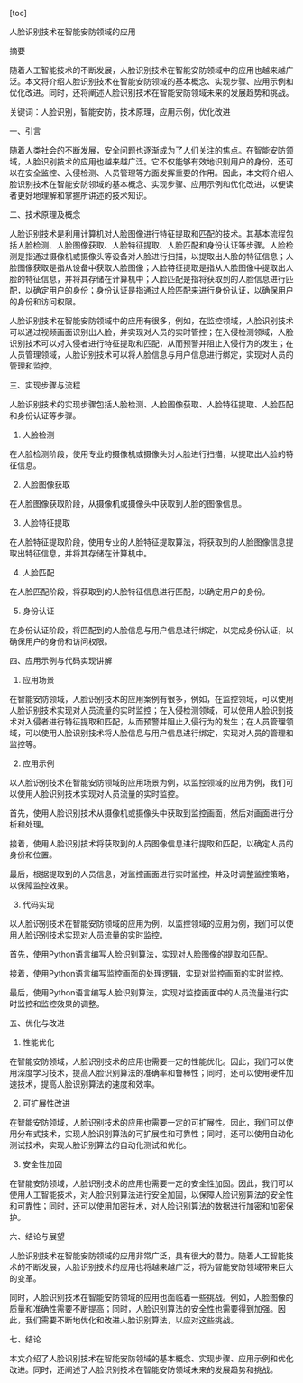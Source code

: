 
[toc]                    
                
                
人脸识别技术在智能安防领域的应用

摘要

随着人工智能技术的不断发展，人脸识别技术在智能安防领域中的应用也越来越广泛。本文将介绍人脸识别技术在智能安防领域的基本概念、实现步骤、应用示例和优化改进。同时，还将阐述人脸识别技术在智能安防领域未来的发展趋势和挑战。

关键词：人脸识别，智能安防，技术原理，应用示例，优化改进

一、引言

随着人类社会的不断发展，安全问题也逐渐成为了人们关注的焦点。在智能安防领域，人脸识别技术的应用也越来越广泛。它不仅能够有效地识别用户的身份，还可以在安全监控、入侵检测、人员管理等方面发挥重要的作用。因此，本文将介绍人脸识别技术在智能安防领域的基本概念、实现步骤、应用示例和优化改进，以便读者更好地理解和掌握所讲述的技术知识。

二、技术原理及概念

人脸识别技术是利用计算机对人脸图像进行特征提取和匹配的技术。其基本流程包括人脸检测、人脸图像获取、人脸特征提取、人脸匹配和身份认证等步骤。人脸检测是指通过摄像机或摄像头等设备对人脸进行扫描，以提取出人脸的特征信息；人脸图像获取是指从设备中获取人脸图像；人脸特征提取是指从人脸图像中提取出人脸的特征信息，并将其存储在计算机中；人脸匹配是指将获取到的人脸信息进行匹配，以确定用户的身份；身份认证是指通过人脸匹配来进行身份认证，以确保用户的身份和访问权限。

人脸识别技术在智能安防领域中的应用有很多，例如，在监控领域，人脸识别技术可以通过视频画面识别出人脸，并实现对人员的实时管控；在入侵检测领域，人脸识别技术可以对入侵者进行特征提取和匹配，从而预警并阻止入侵行为的发生；在人员管理领域，人脸识别技术可以将人脸信息与用户信息进行绑定，实现对人员的管理和监控。

三、实现步骤与流程

人脸识别技术的实现步骤包括人脸检测、人脸图像获取、人脸特征提取、人脸匹配和身份认证等步骤。

1. 人脸检测

在人脸检测阶段，使用专业的摄像机或摄像头对人脸进行扫描，以提取出人脸的特征信息。

2. 人脸图像获取

在人脸图像获取阶段，从摄像机或摄像头中获取到人脸的图像信息。

3. 人脸特征提取

在人脸特征提取阶段，使用专业的人脸特征提取算法，将获取到的人脸图像信息提取出特征信息，并将其存储在计算机中。

4. 人脸匹配

在人脸匹配阶段，将获取到的人脸特征信息进行匹配，以确定用户的身份。

5. 身份认证

在身份认证阶段，将匹配到的人脸信息与用户信息进行绑定，以完成身份认证，以确保用户的身份和访问权限。

四、应用示例与代码实现讲解

1. 应用场景

在智能安防领域，人脸识别技术的应用案例有很多，例如，在监控领域，可以使用人脸识别技术实现对人员流量的实时监控；在入侵检测领域，可以使用人脸识别技术对入侵者进行特征提取和匹配，从而预警并阻止入侵行为的发生；在人员管理领域，可以使用人脸识别技术将人脸信息与用户信息进行绑定，实现对人员的管理和监控等。

2. 应用示例

以人脸识别技术在智能安防领域的应用场景为例，以监控领域的应用为例，我们可以使用人脸识别技术实现对人员流量的实时监控。

首先，使用人脸识别技术从摄像机或摄像头中获取到监控画面，然后对画面进行分析和处理。

接着，使用人脸识别技术将获取到的人员图像信息进行提取和匹配，以确定人员的身份和位置。

最后，根据提取到的人员信息，对监控画面进行实时监控，并及时调整监控策略，以保障监控效果。

3. 代码实现

以人脸识别技术在智能安防领域的应用为例，以监控领域的应用为例，我们可以使用人脸识别技术实现对人员流量的实时监控。

首先，使用Python语言编写人脸识别算法，实现对人脸图像的提取和匹配。

接着，使用Python语言编写监控画面的处理逻辑，实现对监控画面的实时监控。

最后，使用Python语言编写人脸识别算法，实现对监控画面中的人员流量进行实时监控和监控效果的调整。

五、优化与改进

1. 性能优化

在智能安防领域，人脸识别技术的应用也需要一定的性能优化。因此，我们可以使用深度学习技术，提高人脸识别算法的准确率和鲁棒性；同时，还可以使用硬件加速技术，提高人脸识别算法的速度和效率。

2. 可扩展性改进

在智能安防领域，人脸识别技术的应用也需要一定的可扩展性。因此，我们可以使用分布式技术，实现人脸识别算法的可扩展性和可靠性；同时，还可以使用自动化测试技术，实现人脸识别算法的自动化测试和优化。

3. 安全性加固

在智能安防领域，人脸识别技术的应用也需要一定的安全性加固。因此，我们可以使用人工智能技术，对人脸识别算法进行安全加固，以保障人脸识别算法的安全性和可靠性；同时，还可以使用加密技术，对人脸识别算法的数据进行加密和加密保护。

六、结论与展望

人脸识别技术在智能安防领域的应用非常广泛，具有很大的潜力。随着人工智能技术的不断发展，人脸识别技术的应用也将越来越广泛，将为智能安防领域带来巨大的变革。

同时，人脸识别技术在智能安防领域的应用也面临着一些挑战。例如，人脸图像的质量和准确性需要不断提高；同时，人脸识别算法的安全性也需要得到加强。因此，我们需要不断地优化和改进人脸识别算法，以应对这些挑战。

七、结论

本文介绍了人脸识别技术在智能安防领域的基本概念、实现步骤、应用示例和优化改进。同时，还阐述了人脸识别技术在智能安防领域未来的发展趋势和挑战。

